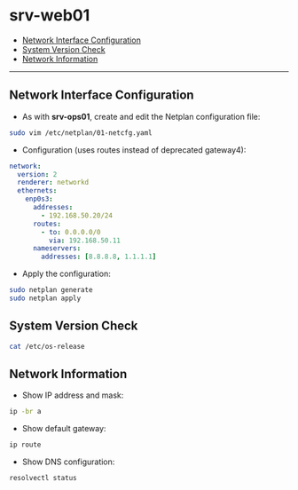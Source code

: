 # srv-web01

- [Network Interface Configuration](#network-interface-configuration)  
- [System Version Check](#system-version-check)  
- [Network Information](#network-information)  

---

## Network Interface Configuration

- As with **srv-ops01**, create and edit the Netplan configuration file:

```bash
sudo vim /etc/netplan/01-netcfg.yaml
```

- Configuration (uses routes instead of deprecated gateway4):

```yaml
network:
  version: 2
  renderer: networkd
  ethernets:
    enp0s3:
      addresses:
        - 192.168.50.20/24
      routes:
        - to: 0.0.0.0/0
          via: 192.168.50.11
      nameservers:
        addresses: [8.8.8.8, 1.1.1.1]
```

- Apply the configuration:

```bash
sudo netplan generate
sudo netplan apply
```

## System Version Check

```bash
cat /etc/os-release
```

## Network Information

- Show IP address and mask:

```bash
ip -br a
```

- Show default gateway:

```bash
ip route
```

- Show DNS configuration:

```bash
resolvectl status
```
